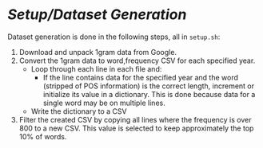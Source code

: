 # ***Setup/Dataset Generation***

Dataset generation is done in the following steps, all in `setup.sh`:

1. Download and unpack 1gram data from Google.
2. Convert the 1gram data to word,frequency CSV for each specified year.
    - Loop through each line in each file and:
        - If the line contains data for the specified year and the word (stripped of POS information) is the correct length, increment or initialize its value in a dictionary. This is done because data for a single word may be on multiple lines.
    - Write the dictionary to a CSV
3. Filter the created CSV by copying all lines where the frequency is over 800 to a new CSV. This value is selected to keep approximately the top 10% of words.
